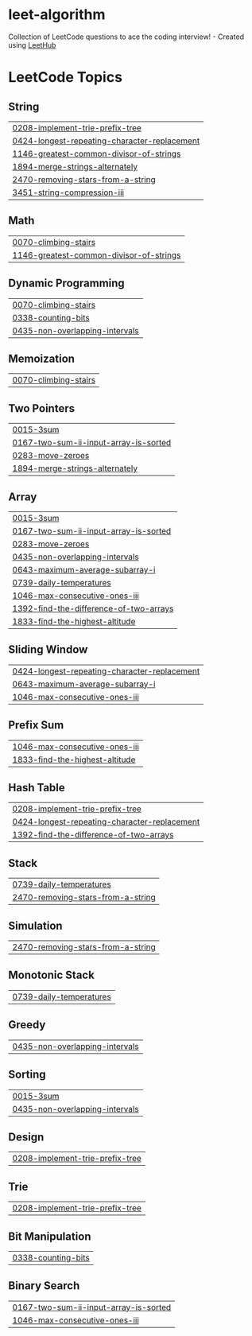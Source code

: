 # leet-algorithm
Collection of LeetCode questions to ace the coding interview! - Created using [LeetHub](https://github.com/QasimWani/LeetHub)

<!---LeetCode Topics Start-->
# LeetCode Topics
## String
|  |
| ------- |
| [0208-implement-trie-prefix-tree](https://github.com/economyjang/leet-algorithm/tree/master/0208-implement-trie-prefix-tree) |
| [0424-longest-repeating-character-replacement](https://github.com/economyjang/leet-algorithm/tree/master/0424-longest-repeating-character-replacement) |
| [1146-greatest-common-divisor-of-strings](https://github.com/economyjang/leet-algorithm/tree/master/1146-greatest-common-divisor-of-strings) |
| [1894-merge-strings-alternately](https://github.com/economyjang/leet-algorithm/tree/master/1894-merge-strings-alternately) |
| [2470-removing-stars-from-a-string](https://github.com/economyjang/leet-algorithm/tree/master/2470-removing-stars-from-a-string) |
| [3451-string-compression-iii](https://github.com/economyjang/leet-algorithm/tree/master/3451-string-compression-iii) |
## Math
|  |
| ------- |
| [0070-climbing-stairs](https://github.com/economyjang/leet-algorithm/tree/master/0070-climbing-stairs) |
| [1146-greatest-common-divisor-of-strings](https://github.com/economyjang/leet-algorithm/tree/master/1146-greatest-common-divisor-of-strings) |
## Dynamic Programming
|  |
| ------- |
| [0070-climbing-stairs](https://github.com/economyjang/leet-algorithm/tree/master/0070-climbing-stairs) |
| [0338-counting-bits](https://github.com/economyjang/leet-algorithm/tree/master/0338-counting-bits) |
| [0435-non-overlapping-intervals](https://github.com/economyjang/leet-algorithm/tree/master/0435-non-overlapping-intervals) |
## Memoization
|  |
| ------- |
| [0070-climbing-stairs](https://github.com/economyjang/leet-algorithm/tree/master/0070-climbing-stairs) |
## Two Pointers
|  |
| ------- |
| [0015-3sum](https://github.com/economyjang/leet-algorithm/tree/master/0015-3sum) |
| [0167-two-sum-ii-input-array-is-sorted](https://github.com/economyjang/leet-algorithm/tree/master/0167-two-sum-ii-input-array-is-sorted) |
| [0283-move-zeroes](https://github.com/economyjang/leet-algorithm/tree/master/0283-move-zeroes) |
| [1894-merge-strings-alternately](https://github.com/economyjang/leet-algorithm/tree/master/1894-merge-strings-alternately) |
## Array
|  |
| ------- |
| [0015-3sum](https://github.com/economyjang/leet-algorithm/tree/master/0015-3sum) |
| [0167-two-sum-ii-input-array-is-sorted](https://github.com/economyjang/leet-algorithm/tree/master/0167-two-sum-ii-input-array-is-sorted) |
| [0283-move-zeroes](https://github.com/economyjang/leet-algorithm/tree/master/0283-move-zeroes) |
| [0435-non-overlapping-intervals](https://github.com/economyjang/leet-algorithm/tree/master/0435-non-overlapping-intervals) |
| [0643-maximum-average-subarray-i](https://github.com/economyjang/leet-algorithm/tree/master/0643-maximum-average-subarray-i) |
| [0739-daily-temperatures](https://github.com/economyjang/leet-algorithm/tree/master/0739-daily-temperatures) |
| [1046-max-consecutive-ones-iii](https://github.com/economyjang/leet-algorithm/tree/master/1046-max-consecutive-ones-iii) |
| [1392-find-the-difference-of-two-arrays](https://github.com/economyjang/leet-algorithm/tree/master/1392-find-the-difference-of-two-arrays) |
| [1833-find-the-highest-altitude](https://github.com/economyjang/leet-algorithm/tree/master/1833-find-the-highest-altitude) |
## Sliding Window
|  |
| ------- |
| [0424-longest-repeating-character-replacement](https://github.com/economyjang/leet-algorithm/tree/master/0424-longest-repeating-character-replacement) |
| [0643-maximum-average-subarray-i](https://github.com/economyjang/leet-algorithm/tree/master/0643-maximum-average-subarray-i) |
| [1046-max-consecutive-ones-iii](https://github.com/economyjang/leet-algorithm/tree/master/1046-max-consecutive-ones-iii) |
## Prefix Sum
|  |
| ------- |
| [1046-max-consecutive-ones-iii](https://github.com/economyjang/leet-algorithm/tree/master/1046-max-consecutive-ones-iii) |
| [1833-find-the-highest-altitude](https://github.com/economyjang/leet-algorithm/tree/master/1833-find-the-highest-altitude) |
## Hash Table
|  |
| ------- |
| [0208-implement-trie-prefix-tree](https://github.com/economyjang/leet-algorithm/tree/master/0208-implement-trie-prefix-tree) |
| [0424-longest-repeating-character-replacement](https://github.com/economyjang/leet-algorithm/tree/master/0424-longest-repeating-character-replacement) |
| [1392-find-the-difference-of-two-arrays](https://github.com/economyjang/leet-algorithm/tree/master/1392-find-the-difference-of-two-arrays) |
## Stack
|  |
| ------- |
| [0739-daily-temperatures](https://github.com/economyjang/leet-algorithm/tree/master/0739-daily-temperatures) |
| [2470-removing-stars-from-a-string](https://github.com/economyjang/leet-algorithm/tree/master/2470-removing-stars-from-a-string) |
## Simulation
|  |
| ------- |
| [2470-removing-stars-from-a-string](https://github.com/economyjang/leet-algorithm/tree/master/2470-removing-stars-from-a-string) |
## Monotonic Stack
|  |
| ------- |
| [0739-daily-temperatures](https://github.com/economyjang/leet-algorithm/tree/master/0739-daily-temperatures) |
## Greedy
|  |
| ------- |
| [0435-non-overlapping-intervals](https://github.com/economyjang/leet-algorithm/tree/master/0435-non-overlapping-intervals) |
## Sorting
|  |
| ------- |
| [0015-3sum](https://github.com/economyjang/leet-algorithm/tree/master/0015-3sum) |
| [0435-non-overlapping-intervals](https://github.com/economyjang/leet-algorithm/tree/master/0435-non-overlapping-intervals) |
## Design
|  |
| ------- |
| [0208-implement-trie-prefix-tree](https://github.com/economyjang/leet-algorithm/tree/master/0208-implement-trie-prefix-tree) |
## Trie
|  |
| ------- |
| [0208-implement-trie-prefix-tree](https://github.com/economyjang/leet-algorithm/tree/master/0208-implement-trie-prefix-tree) |
## Bit Manipulation
|  |
| ------- |
| [0338-counting-bits](https://github.com/economyjang/leet-algorithm/tree/master/0338-counting-bits) |
## Binary Search
|  |
| ------- |
| [0167-two-sum-ii-input-array-is-sorted](https://github.com/economyjang/leet-algorithm/tree/master/0167-two-sum-ii-input-array-is-sorted) |
| [1046-max-consecutive-ones-iii](https://github.com/economyjang/leet-algorithm/tree/master/1046-max-consecutive-ones-iii) |
<!---LeetCode Topics End-->